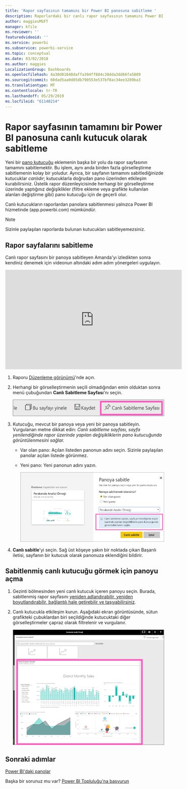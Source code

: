```yaml
---
title: 'Rapor sayfasının tamamını bir Power BI panosuna sabitleme '
description: Raporlardaki bir canlı rapor sayfasının tamamını Power BI panosuna sabitleme hakkında belge.
author: maggiesMSFT
manager: kfile
ms.reviewer: ''
featuredvideoid: ''
ms.service: powerbi
ms.subservice: powerbi-service
ms.topic: conceptual
ms.date: 03/02/2018
ms.author: maggies
LocalizationGroup: Dashboards
ms.openlocfilehash: 4a30d01040daffa394ff884c38dda3dd66fa5809
ms.sourcegitcommit: 60dad5aa0d85db790553e537bf8ac34ee3289ba3
ms.translationtype: MT
ms.contentlocale: tr-TR
ms.lasthandoff: 05/29/2019
ms.locfileid: "61140214"
---
```

# <a name="pin-an-entire-report-page-as-a-live-tile-to-a-power-bi-dashboard"></a>Rapor sayfasının tamamını bir Power BI panosuna canlı kutucuk olarak sabitleme
Yeni bir [pano kutucuğu](consumer/end-user-tiles.md) eklemenin başka bir yolu da rapor sayfasının tamamını sabitlemektir. Bu işlem, aynı anda birden fazla görselleştirme sabitlemenin kolay bir yoludur.  Ayrıca, bir sayfanın tamamını sabitlediğinizde kutucuklar *canlıdır*; kutucuklarla doğrudan pano üzerinden etkileşim kurabilirsiniz. Üstelik rapor düzenleyicisinde herhangi bir görselleştirme üzerinde yaptığınız değişiklikler (filtre ekleme veya grafikte kullanılan alanları değiştirme gibi) pano kutucuğu için de geçerli olur.  

Canlı kutucukların raporlardan panolara sabitlenmesi yalnızca Power BI hizmetinde (app.powerbi.com) mümkündür.

> [!NOTE]
> Sizinle paylaşılan raporlarda bulunan kutucukları sabitleyemezsiniz.
> 
> 

## <a name="pin-a-report-page"></a>Rapor sayfalarını sabitleme
Canlı rapor sayfasını bir panoya sabitleyen Amanda'yı izledikten sonra kendiniz denemek için videonun altındaki adım adım yönergeleri uygulayın.

<iframe width="560" height="315" src="https://www.youtube.com/embed/EzhfBpPboPA" frameborder="0" allowfullscreen></iframe>


1. Raporu [Düzenleme görünümü](service-interact-with-a-report-in-editing-view.md)'nde açın.
2. Herhangi bir görselleştirmenin seçili olmadığından emin olduktan sonra menü çubuğundan **Canlı Sabitleme Sayfası**'nı seçin.
   
   ![Canlı Sabitleme Sayfası simgesi](media/service-dashboard-pin-live-tile-from-report/pbi-pin-live-page.png) 
3. Kutucuğu, mevcut bir panoya veya yeni bir panoya sabitleyin. Vurgulanan metne dikkat edin: *Canlı sabitleme sayfası, sayfa yenilendiğinde rapor üzerinde yapılan değişikliklerin pano kutucuğunda görüntülenmesini sağlar.*
   
   * Var olan pano: Açılan listeden panonun adını seçin. Sizinle paylaşılan panolar açılan listede görünmez.
   * Yeni pano: Yeni panonun adını yazın.
     
     ![Panoya sabitle iletişim kutusu](media/service-dashboard-pin-live-tile-from-report/pbi-pin-live-page-dialog.png)
4. **Canlı sabitle**'yi seçin. Sağ üst köşeye yakın bir noktada çıkan Başarılı iletisi, sayfanın bir kutucuk olarak panonuza eklendiğini bildirir.

## <a name="open-the-dashboard-to-see-the-pinned-live-tile"></a>Sabitlenmiş canlı kutucuğu görmek için panoyu açma
1. Gezinti bölmesinden yeni canlı kutucuk içeren panoyu seçin. Burada, sabitlenmiş rapor sayfasını [yeniden adlandırabilir, yeniden boyutlandırabilir, bağlantılı hale getirebilir ve taşıyabilirsiniz](service-dashboard-edit-tile.md).  
2. Canlı kutucukla etkileşim kurun.  Aşağıdaki ekran görüntüsünde, sütun grafikteki çubuklardan biri seçildiğinde kutucuktaki diğer görselleştirmeler çapraz olarak filtrelenir ve vurgulanır.
   
    ![canlı kutucuğun bulunduğu panolar](media/service-dashboard-pin-live-tile-from-report/pbi-live-tile.png)

## <a name="next-steps"></a>Sonraki adımlar
[Power BI'daki panolar](consumer/end-user-dashboards.md)

Başka bir sorunuz mu var? [Power BI Topluluğu'na başvurun](http://community.powerbi.com/)

